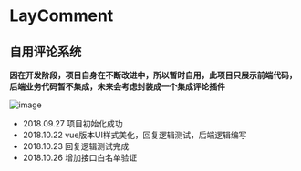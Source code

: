 # LayComment

## 自用评论系统

**因在开发阶段，项目自身在不断改进中，所以暂时自用，此项目只展示前端代码，后端业务代码暂不集成，未来会考虑封装成一个集成评论插件**

![image](https://yimg.vip/www/1540523800555.jpg)

*  2018.09.27 项目初始化成功
*  2018.10.22 vue版本UI样式美化，回复逻辑测试，后端逻辑编写
*  2018.10.23 回复逻辑测试完成
*  2018.10.26 增加接口白名单验证
